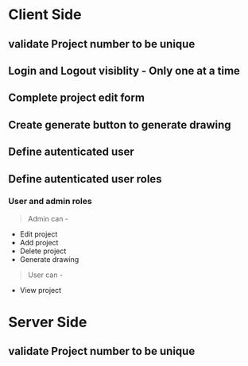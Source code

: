 # Client Side
## validate Project number to be unique
## Login and Logout visiblity  - Only one at a time
## Complete project edit form
## Create generate button to generate drawing
## Define autenticated user
## Define autenticated user roles
### User and admin roles
> Admin can - </br> 
  - Edit project </br>
  - Add project </br>
  - Delete project </br>
  - Generate drawing </br>
> User can - </br>
  - View project </br>

# Server Side
## validate Project number to be unique
